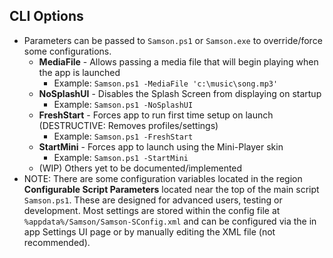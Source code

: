 ## CLI Options

+ Parameters can be passed to `Samson.ps1` or `Samson.exe` to override/force some configurations. 
  + **MediaFile** - Allows passing a media file that will begin playing when the app is launched
     + Example: `Samson.ps1 -MediaFile 'c:\music\song.mp3'`
  + **NoSplashUI** - Disables the Splash Screen from displaying on startup
     + Example: `Samson.ps1 -NoSplashUI`
  + **FreshStart** - Forces app to run first time setup on launch (DESTRUCTIVE: Removes profiles/settings)
     + Example: `Samson.ps1 -FreshStart`
  + **StartMini** - Forces app to launch using the Mini-Player skin
     + Example: `Samson.ps1 -StartMini`
  + (WIP) Others yet to be documented/implemented
+ NOTE: There are some configuration variables located in the region **Configurable Script Parameters** located near the top of the main script `Samson.ps1`. These are designed for advanced users, testing or development. Most settings are stored within the config file at `%appdata%/Samson/Samson-SConfig.xml` and can be configured via the in app Settings UI page or by manually editing the XML file (not recommended).
